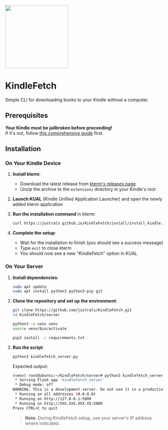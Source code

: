 <img src="https://github.com/user-attachments/assets/f0769d12-61dd-4f2f-91e0-79f8b0a302bb" width="200px">

# KindleFetch

Simple CLI for downloading books to your Kindle without a computer.

## Prerequisites

**Your Kindle must be jailbroken before proceeding!**  
If it's not, follow [this comprehensive guide](https://kindlemodding.org/) first.

## Installation

### On Your Kindle Device

1. **Install kterm**:
   - Download the latest release from [kterm's releases page](https://github.com/bfabiszewski/kterm/releases)
   - Unzip the archive to the `extensions` directory in your Kindle's root

2. **Launch KUAL** (Kindle Unified Application Launcher) and open the newly added kterm application

3. **Run the installation command** in kterm:
   ```bash
   curl https://justrals.github.io/KindleFetch/install/install_kindle.sh | sh
   ```

4. **Complete the setup**:
   - Wait for the installation to finish (you should see a success message)
   - Type `exit` to close kterm
   - You should now see a new "KindleFetch" option in KUAL

### On Your Server

1. **Install dependencies**:
   ```bash
   sudo apt update
   sudo apt install python3 python3-pip git
   ```

2. **Clone the repository and set up the environment**:
   ```bash
   git clone https://github.com/justrals/KindleFetch.git
   cd KindleFetch/server
   
   python3 -m venv venv
   source venv/bin/activate
   
   pip3 install -r requirements.txt
   ```

3. **Run the script**:
   ```bash
   python3 kindlefetch_server.py
   ```

   Expected output:
   ```bash
   (venv) root@ubuntu:~/KindleFetch/server# python3 kindlefetch_server.py 
    * Serving Flask app 'kindlefetch_server'
    * Debug mode: off
   WARNING: This is a development server. Do not use it in a production deployment.
    * Running on all addresses (0.0.0.0)
    * Running on http://127.0.0.1:5000
    * Running on http://XXX.XXX.XXX.XX:5000
   Press CTRL+C to quit
   ```

   > **Note**: During KindleFetch setup, use your server's IP address where indicated.
